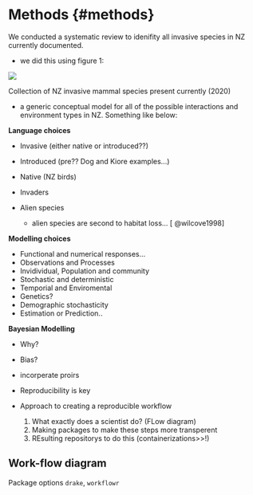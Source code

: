 # Methods {#methods}

We conducted a systematic review to idenifity all invasive species in NZ currently documented.

- we did this using figure 1:

![](imgs\Finding-species-flow.png) 

Collection of NZ invasive mammal species present currently (2020)

-   a generic conceptual model for all of the possible interactions and environment types in NZ. Something like below:

**Language choices**

- Invasive (either native or introduced??)

- Introduced (pre?? Dog and Kiore examples...)

- Native (NZ birds)

- Invaders

- Alien species

  - alien species are second to habitat loss... [ @wilcove1998]

  

**Modelling choices**

- Functional and numerical responses...
- Observations and Processes
- Invidividual, Population and community
- Stochastic and deterministic
- Temporial and Enviromental
- Genetics?
- Demographic stochasticity
- Estimation or Prediction..

**Bayesian Modelling**

- Why?

- Bias?

- incorperate proirs

- Reproducibility is key

- Approach to creating a reproducible workflow
    1.  What exactly does a scientist do? (FLow diagram)
    2.  Making packages to make these steps more transperent
    3.  REsulting repositorys to do this (containerizations>>!)

<!-- ## Bayesian modelling -->

<!-- Population level responses such as abundance and rate of increase are often measured using indices (e.g. MNA). This can lead to difficulty in estimating population level parameters such as density. We aimed to avoid this bias as we estimated mice abundance using capture-recapture (CR) data and an integrated population model to correctly account for uncertainty in abundance estimation when fitting the population model of mice dynamics. However due to limited population numbers and data, only indices could be used to represent rat interactions. Independent research in beech forests has shown a high correlation between indices of rats in this valley and CR data. Nevertheless, increasing the quality of the rat/kiore data would most likely reduce uncertainty on the estimates of these parameter estimates. By calculating the maximum increase from the fitted population model we were able to compare the maximum population growth rate to other studies ($R.max_{mice} = actual number here$; @hone2010), however,  analogous models are not directly comparable because they do not include a resource component (e.g. beech seed production) or use indices (e.g. $R_{j,t}$). Field studies are also difficult to directly compare because may studies incorporate structurally different ecosystems (e.g @ruscoe2011), species indices instead of true abundance estimation using CR models or did not report effect sizes.  Although this limitations exist our comparisons to general trends were all comparable to our model estimates and our estimates are all biologically viable. -->

<!-- We used a bayesian mixed model (BMM; Appendix) to model mice dynamics in New Zealand (NZ) beech forests. We tested five predictions in a relation to stoat control and mouse abundance. We experimentally manipulating predator control in two independent beech forests and compared the differences between the rate of increase and abundance of mice. The model replicated mouse dynamics in our data and produced similar results to other NZ mice models (@choquenot2000; @ruscoe2001; @ruscoe2005; @tompkins2006; @tompkins2013; @holland2015; summarised in Figure \@ref(fig:figure-one-plot1).  -->

<!-- The application of BHM's in ecology has been increasing over the past decade [@king2012]. BHM modelling can provide challenges when selecting models and assessing model fit [@auger-methe2016]. To account for this, we used the general associations above as well as AIC and r-squared. We then used these parameters to fit the proposed theoretical population model. We investigated the patterns in our model to insure we adequately encapsulated the patterns in the data with our model to assess the effects of our parametrisation above. Large-scale ecological experiments are very informative but often need to be interpreted with caution due to often unique problems. We address these below and add additional direction to address these uncertainties in the results we found. -->

<!-- Our population model representation is relatively simplistic compared to some of the previous models that incorporated more interacting species and subsequently complex interactions. Our experimental design was just a big taking advantage of the situation to built a simple population model from CR data. A benefit to a simple BHM model is the ability to use bayes theorem to re-assess additional data in context of the proposed predictions. In the context of the data we have used in this experiment and uninformative priors. We choose to focus on high quality data collection methods and the key dynamics already identified with invasive species dynamics in NZ beech forests. There are however several key aspects that may be confounding our results, to the observational and population model choices. -->

<!-- **<- is this too critical given ?... ->** -->

<!-- [@blackwell2001; @blackwell2003]: However, the limited geographical scale of the study, low statistical power and replication between different forest types makes it difficult to compare the effect of different treatment types during the four different seasons. -->

<!-- Repleccate and extend on larger scale. -->

<!-- **<- is this too critical given ?... ->** -->

<!-- The effects of climate change and other human lead impacts will have lasting impacts on on future rodent dynamics [@holland2015]. Population models of climate change indicate a shift to prolonged but lower overall mast events where it may be possible to observe mesopredator release of mice with the removal of predators [@tompkins2013]. Mice populations monitored in more complex forest ecosystems suggest complex interactions between top-down and bottom-up effects [@ruscoe2011; @ruscoe2012]. These studies suggest that rodent populations would increase in other NZ forest ecosystems after the removal of stoats [@ruscoe2011] or other invasive predators [@rayner2007]. -->

## Work-flow diagram

Package options `drake`, `workflowr`
